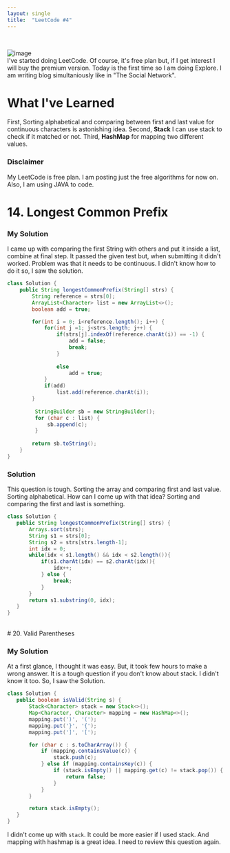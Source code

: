 ```yaml
---
layout: single
title:  "LeetCode #4"
---
```

<br>

![image](https://github.com/DutchVandaline/DutchVandaline.github.io/assets/142364450/42bf7dab-a9e3-43b3-b2b7-324d5d195fd5)
<br>
I've started doing LeetCode. Of course, it's free plan but, if I get interest I will buy the premium version. Today is the first time so I am doing Explore. I am writing blog simultaniously like in "The Social Network".
<br>

# What I've Learned
First, Sorting alphabetical and comparing between first and last value for continuous characters is astonishing idea.
Second, **Stack** I can use stack to check if it matched or not.
Third, **HashMap** for mapping two different values.


### Disclaimer
 My LeetCode is free plan. I am posting just the free algorithms for now on. Also, I am using JAVA to code.

# 14. Longest Common Prefix

### My Solution
I came up with comparing the first String with others and put it inside a list, combine at final step. It passed the given test but, when submitting it didn't worked. Problem was that it needs to be continuous. I didn't know how to do it so, I saw the solution.

```java
class Solution {
    public String longestCommonPrefix(String[] strs) {
    	String reference = strs[0];
    	ArrayList<Character> list = new ArrayList<>();
    	boolean add = true;

    	for(int i = 0; i<reference.length(); i++) {
    		for(int j =1; j<strs.length; j++) {
    			if(strs[j].indexOf(reference.charAt(i)) == -1) {
    				add = false;
    				break;
    			}
    				
    			else
    				add = true;
    		}
    		if(add)
    			list.add(reference.charAt(i));
    	}
    	
    	 StringBuilder sb = new StringBuilder();
         for (char c : list) {
             sb.append(c);
         }
    	
    	return sb.toString(); 
    }
}

```
### Solution
This question is tough. Sorting the array and comparing first and last value. Sorting alphabetical. How can I come up with that idea? Sorting and comparing the first and last is something. 

 ```java
class Solution {
    public String longestCommonPrefix(String[] strs) {
        Arrays.sort(strs);
        String s1 = strs[0];
        String s2 = strs[strs.length-1];
        int idx = 0;
        while(idx < s1.length() && idx < s2.length()){
            if(s1.charAt(idx) == s2.charAt(idx)){
                idx++;
            } else {
                break;
            }
        }
        return s1.substring(0, idx);
    }
}
```
<br>
# 20. Valid Parentheses

### My Solution
At a first glance, I thought it was easy. But, it took few hours to make a wrong answer. It is a tough question if you don't know about stack. I didn't know it too. So, I saw the Solution.

 ```java
class Solution {
    public boolean isValid(String s) {
        Stack<Character> stack = new Stack<>();
        Map<Character, Character> mapping = new HashMap<>();
        mapping.put(')', '(');
        mapping.put('}', '{');
        mapping.put(']', '[');

        for (char c : s.toCharArray()) {
            if (mapping.containsValue(c)) {
                stack.push(c);
            } else if (mapping.containsKey(c)) {
                if (stack.isEmpty() || mapping.get(c) != stack.pop()) {
                    return false;
                }
            }
        }

        return stack.isEmpty();        
    }
}
```
I didn't come up with `stack`. It could be more easier if I used stack. And mapping with hashmap is a great idea. I need to review this question again.
